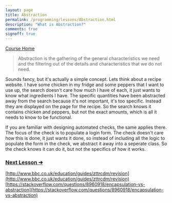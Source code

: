 ```yaml
---
layout: page
title: Abstraction
permalink: /programming/lessons/Abstraction.html
description: "What is Abstraction?"
comments: true
signoff: true
---
```

[Course Home](../course)

>Abstraction is the gathering of the general characteristics we need and the filtering out of the details and characteristics that we do not need.

Sounds fancy, but it's actually a simple concept. Lets think about a recipe website. I have some chicken in my fridge and some peppers that I want to use up, the search doesn't care how much I have of each, it just wants to know what ingredients I have. The specific quantities have been abstracted away from the search because it's not important, it's too specific. Instead they are displayed on the page for the recipe. So the search knows it contains chicken and peppers, but not the exact amounts, which is all it needs to know to be functional.

If you are familiar with designing automated checks, the same applies there. The focus of the check is to populate a login form. The check doesn't care how this is done, it just wants it done, so instead of including all the logic to populate the form in the check, we abstract it away into a seperate class. So the check knows it can do it, but not the specifics of how it works.

### [Next Lesson &#10132;](../lessons/encapsulation)

[http://www.bbc.co.uk/education/guides/zttrcdm/revision](http://www.bbc.co.uk/education/guides/zttrcdm/revision)
[https://stackoverflow.com/questions/8960918/encapsulation-vs-abstraction](https://stackoverflow.com/questions/8960918/encapsulation-vs-abstraction)